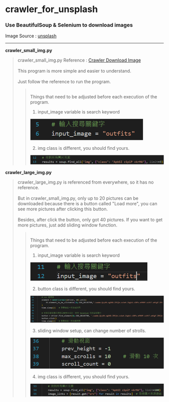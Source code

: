 # crawler_for_unsplash

### Use BeautifulSoup & Selenium to download images

Image Source : [unsplash](https://unsplash.com/)

---

**crawler_small_img.py**

>crawler_small_img.py Reference : [Crawler Download Image](https://github.com/mikeku1116/python-image-downloader)\
>\
>This program is more simple and easier to understand.\
>\
>Just follow the reference to run the program.
>>\
>>Things that need to be adjusted before each execution of the program.
>>
>>1. input_image variable is search keyword
>><img src="images_for_README/img1.png" />
>>
>>2. img class is different, you should find yours.
>><img src="images_for_README/img2.png" />


**crawler_large_img.py**

>crawler_large_img.py is referenced from everywhere, so it has no reference.\
>\
>But in crawler_small_img.py, only up to 20 pictures can be downloaded because there is a button called "Load more", you can see more pictures after clicking this button.\
>\
>Besides, after click the button, only got 40 pictures. If you want to get more pictures, just add sliding window function.
>>\
>>Things that need to be adjusted before each execution of the program.
>>
>>1. input_image variable is search keyword
>><img src="images_for_README/img3.png" />
>>
>>2. button class is different, you should find yours.
>><img src="images_for_README/img4.png" />
>>
>>3. sliding window setup, can change number of strolls.
>><img src="images_for_README/img5.png" />
>>
>>4. img class is different, you should find yours.
>><img src="images_for_README/img6.png" />

